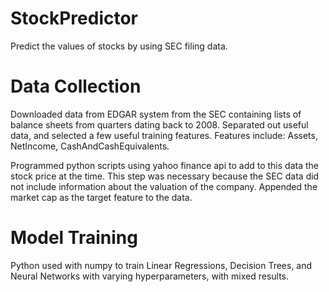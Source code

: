 # StockPredictor
Predict the values of stocks by using SEC filing data.
# Data Collection
Downloaded data from EDGAR system from the SEC containing lists of balance sheets from quarters dating back to 2008. Separated out useful data, and selected a few useful training features. Features include: Assets, NetIncome, CashAndCashEquivalents.

Programmed python scripts using yahoo finance api to add to this data the stock price at the time. This step was necessary because the SEC data did not include information about the valuation of the company. Appended the market cap as the target feature to the data.
# Model Training
Python used with numpy to train Linear Regressions, Decision Trees, and Neural Networks with varying hyperparameters, with mixed results.

